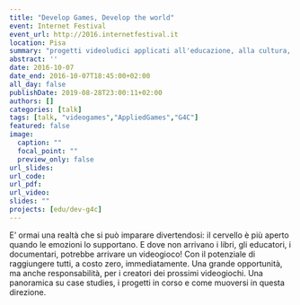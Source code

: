 ```yaml
---
title: "Develop Games, Develop the world"
event: Internet Festival
event_url: http://2016.internetfestival.it
location: Pisa
summary: "progetti videoludici applicati all'educazione, alla cultura, all'ambiente, alla solidarietà"
abstract: ''
date: 2016-10-07
date_end: 2016-10-07T18:45:00+02:00
all_day: false
publishDate: 2019-08-28T23:00:11+02:00
authors: []
categories: [talk]
tags: [talk, "videogames","AppliedGames","G4C"]
featured: false
image:
  caption: ""
  focal_point: ""
  preview_only: false
url_slides:
url_code:
url_pdf:
url_video:
slides: ""
projects: [edu/dev-g4c]
---
```


E’ ormai una realtà che si può imparare divertendosi: il cervello è più aperto quando le emozioni lo supportano. E dove non arrivano i libri, gli educatori, i documentari, potrebbe arrivare un videogioco!
Con il potenziale di raggiungere tutti, a costo zero, immediatamente.
Una grande opportunità, ma anche responsabilità, per i creatori dei prossimi videogiochi. Una panoramica su case studies, i progetti in corso e come muoversi in questa direzione.
 